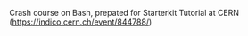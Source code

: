Crash course on Bash, prepated for Starterkit Tutorial at CERN (https://indico.cern.ch/event/844788/)
